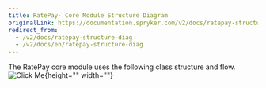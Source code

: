 ```yaml
---
title: RatePay- Core Module Structure Diagram
originalLink: https://documentation.spryker.com/v2/docs/ratepay-structure-diag
redirect_from:
  - /v2/docs/ratepay-structure-diag
  - /v2/docs/en/ratepay-structure-diag
---
```


The RatePay core module uses the following class structure and flow.
![Click Me](https://spryker.s3.eu-central-1.amazonaws.com/docs/Technology+Partners/Payment+Partners/Ratepay/ratepay_core_module_structure.png){height="" width=""}
